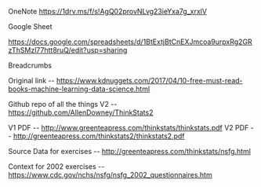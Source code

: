 OneNote 
https://1drv.ms/f/s!AgQ02provNLvg23ieYxa7g_xrxlV

Google Sheet 

https://docs.google.com/spreadsheets/d/1BtExtjBtCnEXJmcoa9urpxRg2GRzThSMzl77htt8ruQ/edit?usp=sharing

Breadcrumbs

Original link -- https://www.kdnuggets.com/2017/04/10-free-must-read-books-machine-learning-data-science.html

Github repo of all the things V2 -- https://github.com/AllenDowney/ThinkStats2

V1 PDF -- http://www.greenteapress.com/thinkstats/thinkstats.pdf
V2 PDF -- http://greenteapress.com/thinkstats2/thinkstats2.pdf

Source Data for exercises -- http://greenteapress.com/thinkstats/nsfg.html

Context for 2002 exercises -- https://www.cdc.gov/nchs/nsfg/nsfg_2002_questionnaires.htm




